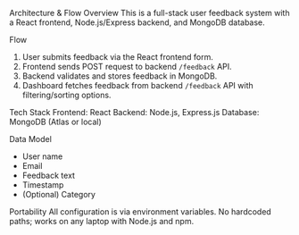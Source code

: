 Architecture & Flow
Overview
This is a full-stack user feedback system with a React frontend, Node.js/Express backend, and MongoDB database.

Flow
1. User submits feedback via the React frontend form.
2. Frontend sends POST request to backend `/feedback` API.
3. Backend validates and stores feedback in MongoDB.
4. Dashboard fetches feedback from backend `/feedback` API with filtering/sorting options.

Tech Stack
Frontend: React
Backend: Node.js, Express.js
Database: MongoDB (Atlas or local)

Data Model
- User name
- Email
- Feedback text
- Timestamp
- (Optional) Category

Portability
All configuration is via environment variables.
No hardcoded paths; works on any laptop with Node.js and npm. 
